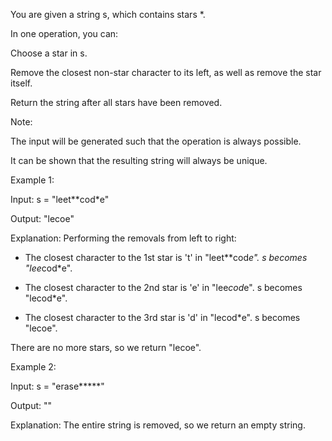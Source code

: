 You are given a string s, which contains stars *.


In one operation, you can:


Choose a star in s.

Remove the closest non-star character to its left, as well as remove the star itself.

Return the string after all stars have been removed.


Note:


The input will be generated such that the operation is always possible.

It can be shown that the resulting string will always be unique.
 


Example 1:


Input: s = "leet**cod*e"

Output: "lecoe"

Explanation: Performing the removals from left to right:

- The closest character to the 1st star is 't' in "leet**cod*e". s becomes "lee*cod*e".

- The closest character to the 2nd star is 'e' in "lee*cod*e". s becomes "lecod*e".

- The closest character to the 3rd star is 'd' in "lecod*e". s becomes "lecoe".

There are no more stars, so we return "lecoe".

Example 2:



Input: s = "erase*****"

Output: ""

Explanation: The entire string is removed, so we return an empty string.

